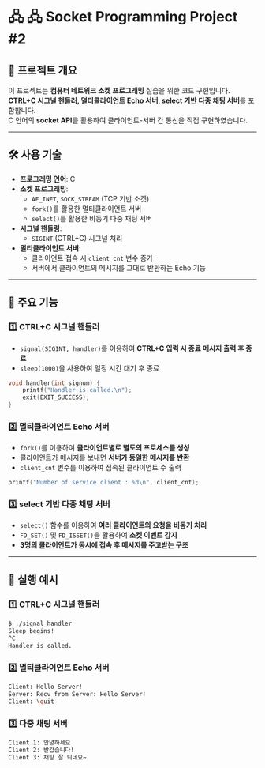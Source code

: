 # 🖧 🖧 Socket Programming Project #2

## 📌 프로젝트 개요
이 프로젝트는 **컴퓨터 네트워크 소켓 프로그래밍** 실습을 위한 코드 구현입니다.  
**CTRL+C 시그널 핸들러, 멀티클라이언트 Echo 서버, select 기반 다중 채팅 서버**를 포함합니다.  
C 언어의 **socket API**를 활용하여 클라이언트-서버 간 통신을 직접 구현하였습니다.

---

## 🛠 사용 기술
- **프로그래밍 언어**: C
- **소켓 프로그래밍**:
  - `AF_INET`, `SOCK_STREAM` (TCP 기반 소켓)
  - `fork()`를 활용한 멀티클라이언트 서버
  - `select()`를 활용한 비동기 다중 채팅 서버
- **시그널 핸들링**:
  - `SIGINT` (CTRL+C) 시그널 처리
- **멀티클라이언트 서버**:
  - 클라이언트 접속 시 `client_cnt` 변수 증가
  - 서버에서 클라이언트의 메시지를 그대로 반환하는 Echo 기능

---

## 📜 주요 기능

### **1️⃣ CTRL+C 시그널 핸들러**
- `signal(SIGINT, handler)`를 이용하여 **CTRL+C 입력 시 종료 메시지 출력 후 종료**
- `sleep(1000)`을 사용하여 일정 시간 대기 후 종료

```c
void handler(int signum) {
    printf("Handler is called.\n");
    exit(EXIT_SUCCESS);
}
```

### **2️⃣ 멀티클라이언트 Echo 서버**
- `fork()`를 이용하여 **클라이언트별로 별도의 프로세스를 생성**
- 클라이언트가 메시지를 보내면 **서버가 동일한 메시지를 반환**
- `client_cnt` 변수를 이용하여 접속된 클라이언트 수 출력

```c
printf("Number of service client : %d\n", client_cnt);
```

### **3️⃣ select 기반 다중 채팅 서버**
- `select()` 함수를 이용하여 **여러 클라이언트의 요청을 비동기 처리**
- `FD_SET()` 및 `FD_ISSET()`을 활용하여 **소켓 이벤트 감지**
- **3명의 클라이언트가 동시에 접속 후 메시지를 주고받는 구조**

---

## 📌 실행 예시
### **1️⃣ CTRL+C 시그널 핸들러**
```bash
$ ./signal_handler
Sleep begins!
^C
Handler is called.
```

### **2️⃣ 멀티클라이언트 Echo 서버**
```bash
Client: Hello Server!
Server: Recv from Server: Hello Server!
Client: \quit
```

### **3️⃣ 다중 채팅 서버**
```bash
Client 1: 안녕하세요
Client 2: 반갑습니다!
Client 3: 채팅 잘 되네요~
```

